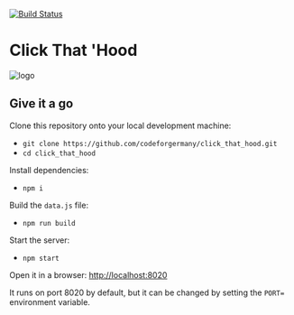 [![Build Status](https://img.shields.io/travis/codeforgermany/click_that_hood/master.svg)](https://travis-ci.org/codeforgermany/click_that_hood)

# Click That 'Hood

![logo](public/images/logo.png?raw=)

## Give it a go

Clone this repository onto your local development machine:

- `git clone https://github.com/codeforgermany/click_that_hood.git`
- `cd click_that_hood`

Install dependencies:

- `npm i`

Build the `data.js` file:

- `npm run build`

Start the server:

- `npm start`

Open it in a browser: <http://localhost:8020>

It runs on port 8020 by default, but it can be changed by setting the `PORT=` environment variable.
